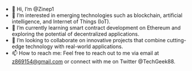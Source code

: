 - 👋 Hi, I’m @Zinep1
- 👀 I’m interested in emerging technologies such as blockchain, artificial intelligence, and Internet of Things (IoT).
- 🌱 I’m currently learning smart contract development on Ethereum and exploring the potential of decentralized applications.
- 💞️ I’m looking to collaborate on innovative projects that combine cutting-edge technology with real-world applications.
- 📫 How to reach me: Feel free to reach out to me via email at z869154@gmail.com or connect with me on Twitter @TechGeek88.

<!---
Zinep1/Zinep1 is a ✨ special ✨ repository because its `README.md` (this file) appears on your GitHub profile.
You can click the Preview link to take a look at your changes.
--->
